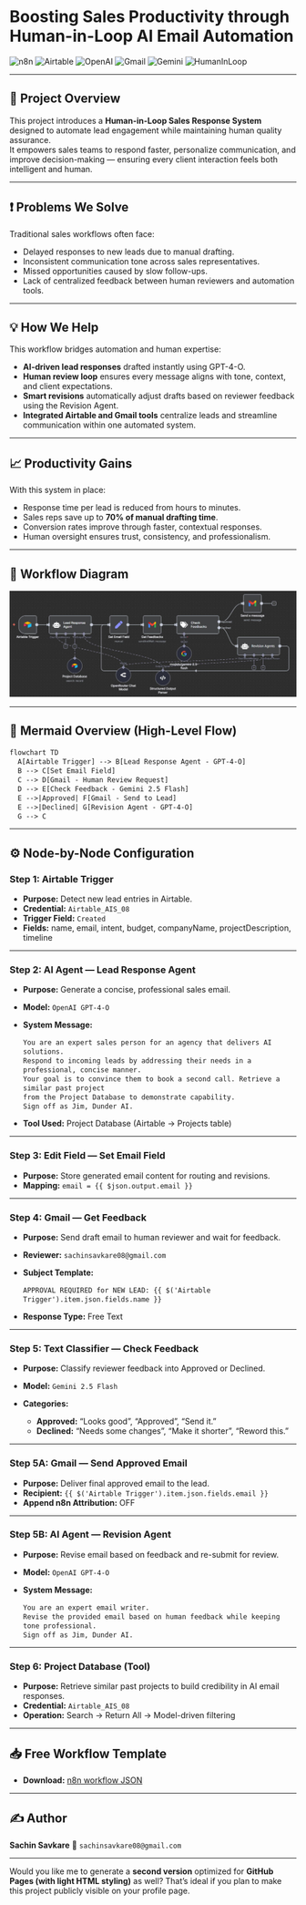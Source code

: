 # Boosting Sales Productivity through Human-in-Loop AI Email Automation

![n8n](https://img.shields.io/badge/Automation-n8n-orange?style=for-the-badge)
![Airtable](https://img.shields.io/badge/Database-Airtable-blue?style=for-the-badge)
![OpenAI](https://img.shields.io/badge/Model-GPT--4--O-green?style=for-the-badge)
![Gmail](https://img.shields.io/badge/Integration-Gmail-red?style=for-the-badge)
![Gemini](https://img.shields.io/badge/Classifier-Gemini--2.5--Flash-yellow?style=for-the-badge)
![HumanInLoop](https://img.shields.io/badge/System-Human--in--Loop-black?style=for-the-badge)

---

## 🌟 **Project Overview**

This project introduces a **Human-in-Loop Sales Response System** designed to automate lead engagement while maintaining human quality assurance.  
It empowers sales teams to respond faster, personalize communication, and improve decision-making — ensuring every client interaction feels both intelligent and human.

---

## ❗ **Problems We Solve**

Traditional sales workflows often face:
- Delayed responses to new leads due to manual drafting.
- Inconsistent communication tone across sales representatives.
- Missed opportunities caused by slow follow-ups.
- Lack of centralized feedback between human reviewers and automation tools.

---

## 💡 **How We Help**

This workflow bridges automation and human expertise:
- **AI-driven lead responses** drafted instantly using GPT-4-O.  
- **Human review loop** ensures every message aligns with tone, context, and client expectations.  
- **Smart revisions** automatically adjust drafts based on reviewer feedback using the Revision Agent.  
- **Integrated Airtable and Gmail tools** centralize leads and streamline communication within one automated system.

---

## 📈 **Productivity Gains**

With this system in place:
- Response time per lead is reduced from hours to minutes.  
- Sales reps save up to **70% of manual drafting time**.  
- Conversion rates improve through faster, contextual responses.  
- Human oversight ensures trust, consistency, and professionalism.

---

## 🧭 **Workflow Diagram**

![Workflow Diagram](https://github.com/SachinSavkare/HIL-Sales-Team-n8n/blob/main/21.%20HIL%20Sales%20Team.JPG)

---

## 🧩 **Mermaid Overview (High-Level Flow)**

```mermaid
flowchart TD
  A[Airtable Trigger] --> B[Lead Response Agent - GPT-4-O]
  B --> C[Set Email Field]
  C --> D[Gmail - Human Review Request]
  D --> E[Check Feedback - Gemini 2.5 Flash]
  E -->|Approved| F[Gmail - Send to Lead]
  E -->|Declined| G[Revision Agent - GPT-4-O]
  G --> C
````

---

## ⚙️ **Node-by-Node Configuration**

### **Step 1: Airtable Trigger**

* **Purpose:** Detect new lead entries in Airtable.
* **Credential:** `Airtable_AIS_08`
* **Trigger Field:** `Created`
* **Fields:** name, email, intent, budget, companyName, projectDescription, timeline

---

### **Step 2: AI Agent — Lead Response Agent**

* **Purpose:** Generate a concise, professional sales email.
* **Model:** `OpenAI GPT-4-O`
* **System Message:**

  ```
  You are an expert sales person for an agency that delivers AI solutions. 
  Respond to incoming leads by addressing their needs in a professional, concise manner.
  Your goal is to convince them to book a second call. Retrieve a similar past project 
  from the Project Database to demonstrate capability. 
  Sign off as Jim, Dunder AI.
  ```
* **Tool Used:** Project Database (Airtable → Projects table)

---

### **Step 3: Edit Field — Set Email Field**

* **Purpose:** Store generated email content for routing and revisions.
* **Mapping:** `email = {{ $json.output.email }}`

---

### **Step 4: Gmail — Get Feedback**

* **Purpose:** Send draft email to human reviewer and wait for feedback.
* **Reviewer:** `sachinsavkare08@gmail.com`
* **Subject Template:**

  ```
  APPROVAL REQUIRED for NEW LEAD: {{ $('Airtable Trigger').item.json.fields.name }}
  ```
* **Response Type:** Free Text

---

### **Step 5: Text Classifier — Check Feedback**

* **Purpose:** Classify reviewer feedback into Approved or Declined.
* **Model:** `Gemini 2.5 Flash`
* **Categories:**

  * **Approved:** “Looks good”, “Approved”, “Send it.”
  * **Declined:** “Needs some changes”, “Make it shorter”, “Reword this.”

---

### **Step 5A: Gmail — Send Approved Email**

* **Purpose:** Deliver final approved email to the lead.
* **Recipient:** `{{ $('Airtable Trigger').item.json.fields.email }}`
* **Append n8n Attribution:** OFF

---

### **Step 5B: AI Agent — Revision Agent**

* **Purpose:** Revise email based on feedback and re-submit for review.
* **Model:** `OpenAI GPT-4-O`
* **System Message:**

  ```
  You are an expert email writer. 
  Revise the provided email based on human feedback while keeping tone professional.
  Sign off as Jim, Dunder AI.
  ```

---

### **Step 6: Project Database (Tool)**

* **Purpose:** Retrieve similar past projects to build credibility in AI email responses.
* **Credential:** `Airtable_AIS_08`
* **Operation:** Search → Return All → Model-driven filtering

---

## 📥 **Free Workflow Template**

* **Download:** [n8n workflow JSON](https://github.com/SachinSavkare/HIL-Sales-Team-n8n/blob/main/21.%20Human%20in%20Loop%20Sales%20Team.json)

---

## ✍️ **Author**

**Sachin Savkare**
📧 `sachinsavkare08@gmail.com`

---

Would you like me to generate a **second version** optimized for **GitHub Pages (with light HTML styling)** as well? That’s ideal if you plan to make this project publicly visible on your profile page.
```
